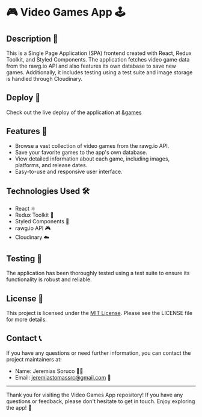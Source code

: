 # 🎮 Video Games App 🕹️

## Description 📝

This is a Single Page Application (SPA) frontend created with React, Redux Toolkit, and Styled Components. The application fetches video game data from the rawg.io API and also features its own database to save new games. Additionally, it includes testing using a test suite and image storage is handled through Cloudinary.

## Deploy 🚀

Check out the live deploy of the application at [&games](videogames-app-jeresc.vercel.app/)

## Features 🌟

- Browse a vast collection of video games from the rawg.io API.
- Save your favorite games to the app's own database.
- View detailed information about each game, including images, platforms, and release dates.
- Easy-to-use and responsive user interface.

## Technologies Used 🛠️

- React ⚛️
- Redux Toolkit 🔄
- Styled Components 💅
- rawg.io API 🎮
- Cloudinary ☁️

## Testing 🧪

The application has been thoroughly tested using a test suite to ensure its functionality is robust and reliable.

## License 📜

This project is licensed under the [MIT License](LICENSE). Please see the LICENSE file for more details.

## Contact 📞

If you have any questions or need further information, you can contact the project maintainers at:

- Name: Jeremias Soruco 🙋‍♂️
- Email: jeremiastomassrc@gmail.com 📧

---
Thank you for visiting the Video Games App repository! If you have any questions or feedback, please don't hesitate to get in touch. Enjoy exploring the app! 🎉
